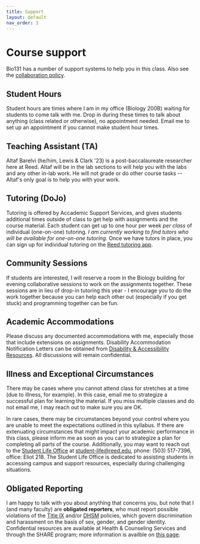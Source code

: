 ```yaml
---
title: Support
layout: default
nav_order: 3
---
```


# Course support

Bio131 has a number of support systems to help you in this class. Also see the [collaboration policy](collab.md).

## Student Hours

Student hours are times where I am in my office (Biology 200B) waiting for students to come talk with me. Drop in during these times to talk about anything (class related or otherwise), no appointment needed. Email me to set up an appointment if you cannot make student hour times.

## Teaching Assistant (TA)

Altaf Barelvi (he/him, Lewis & Clark '23) is a post-baccalaureate researcher here at Reed. Altaf will be in the lab sections to will help you with the labs and any other in-lab work. He will not grade or do other course tasks -- Altaf's only goal is to help you with your work.

## Tutoring (DoJo)

Tutoring is offered by Accademic Support Services, and gives students additional times outside of class to get help with assignments and the course material. Each student can get up to one hour per week _per class_ of individual (one-on-one) tutoring.  _I am currently working to find tutors who will be available for one-on-one tutoring._ Once we have tutors in place, you can sign up for individual tutoring on the [Reed tutoring app](https://iris.reed.edu/tutor/tutors/profiles).

## Community Sessions

If students are interested, I will reserve a room in the Biology building for evening collaborative sessions to work on the assignments together. These sessions are in lieu of drop-in tutoring this year - I encourage you to do the work together because you can help each other out (especially if you get stuck) and programming together can be fun. 

## Academic Accommodations

Please discuss any documented accommodations with me, especially those that include extensions on assignments. Disability Accommodation Notification Letters can be obtained from [Disability & Accessibility Resources](https://www.reed.edu/disability-resources/).  All discussions will remain confidential.  

## Illness and Exceptional Circumstances

There may be cases where you cannot attend class for stretches at a time (due to illness, for example). In this case, email me to strategize a successful plan for learning the material. If you miss multiple classes and do not email me, I may reach out to make sure you are OK. 

In rare cases, there may be circumstances beyond your control where you are unable to meet the expectations outlined in this syllabus. If there are extenuating circumstances that might impact your academic performance in this class, please inform me as soon as you can to strategize a plan for completing all parts of the course. Additionally, you may want to reach out to the [Student Life Office](https://www.reed.edu/student-life/) at student-life@reed.edu, phone: (503) 517-7396, office: Eliot 218. The Student Life Office is dedicated to assisting students in accessing campus and support resources, especially during challenging situations.

## Obligated Reporting

I am happy to talk with you about anything that concerns you, but note that I (and many faculty) are **obligated reporters**, who must report possible violations of the [Title IX](https://www.reed.edu/governance/title-ix-policy/) and/or [DHSM](https://www.reed.edu/guidebook/comm_pol/dhsm_policy.html) policies, which govern discrimination and harassment on the basis of sex, gender, and gender identity. Confidential resources are available at Health & Counseling Services and through the SHARE program; more information is availble on [this page](https://www.reed.edu/student-life/concerned/confidentiality-obligatory-reporting.html).
